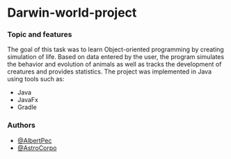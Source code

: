 # Darwin-world-project

### Topic and features

The goal of this task was to learn Object-oriented programming by creating simulation of life. Based on data entered by the user, the program simulates the behavior and evolution of animals as well as tracks the development of creatures and provides statistics.
The project was implemented in Java using tools such as:
  - Java
  - JavaFx
  - Gradle

### Authors
  - [@AlbertPec](https://github.com/AlbertPec)
  - [@AstroCorpo](https://github.com/AstroCorpo)